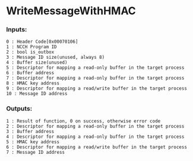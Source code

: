 # WriteMessageWithHMAC

### Inputs:
    0 : Header Code[0x00070106]
    1 : NCCH Program ID
    2 : bool is_outbox
    3 : Message ID size(unused, always 8)
    4 : Buffer size(unused)
    5 : Descriptor for mapping a read-only buffer in the target process
    6 : Buffer address
    7 : Descriptor for mapping a read-only buffer in the target process
    8 : HMAC key address
    9 : Descriptor for mapping a read/write buffer in the target process
    10 : Message ID address
### Outputs:
    1 : Result of function, 0 on success, otherwise error code
    2 : Descriptor for mapping a read-only buffer in the target process
    3 : Buffer address
    4 : Descriptor for mapping a read-only buffer in the target process
    5 : HMAC key address
    6 : Descriptor for mapping a read/write buffer in the target process
    7 : Message ID address